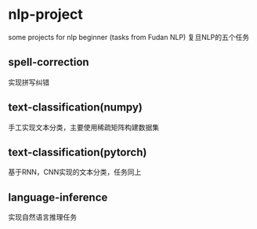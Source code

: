 # nlp-project
some projects for nlp beginner (tasks from Fudan NLP)
复旦NLP的五个任务
## spell-correction
实现拼写纠错
## text-classification(numpy)
手工实现文本分类，主要使用稀疏矩阵构建数据集
## text-classification(pytorch)
基于RNN，CNN实现的文本分类，任务同上
## language-inference
实现自然语言推理任务
